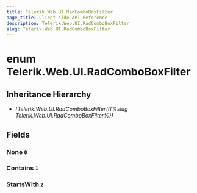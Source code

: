 ```yaml
---
title: Telerik.Web.UI.RadComboBoxFilter
page_title: Client-side API Reference
description: Telerik.Web.UI.RadComboBoxFilter
slug: Telerik.Web.UI.RadComboBoxFilter
---
```


# enum Telerik.Web.UI.RadComboBoxFilter

## Inheritance Hierarchy

* *[Telerik.Web.UI.RadComboBoxFilter]({%slug Telerik.Web.UI.RadComboBoxFilter%})*

## Fields

### None `0`

### Contains `1`

### StartsWith `2`


